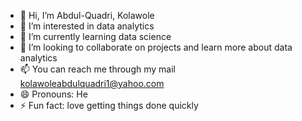 - 👋 Hi, I’m Abdul-Quadri, Kolawole
- 👀 I’m interested in data analytics
- 🌱 I’m currently learning data science
- 💞️ I’m looking to collaborate on projects and learn more about data analytics
- 📫 You can reach me through my mail kolawoleabdulquadri1@yahoo.com
- 😄 Pronouns: He
- ⚡ Fun fact: love getting things done quickly

<!---
Khurlar/Khurlar is a ✨ special ✨ repository because its `README.md` (this file) appears on your GitHub profile.
You can click the Preview link to take a look at your changes.
--->
